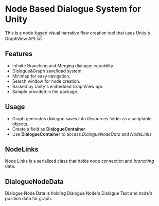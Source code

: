 # Node Based Dialogue System for Unity

This is a node-based visual narrative flow creation tool that uses Unity's GraphView API.
![](https://i.ibb.co/JngH8yr/header.png)

## Features
- Infinite Branching and Merging dialogue capability.
- Dialogue&Graph save/load system.
- Minimap for easy navigation.
- Search window for node creation.
- Backed by Unity's embedded GraphView api.
- Sample provided in the package.

## Usage
- Graph generates dialogue saves into _Resources_ folder as a scriptable objects.
- Create a field as **DialogueContainer**
- Use **DialogueContainer** to access _DialogueNodeData_ and _NodeLinks_

## NodeLinks
Node Links is a serialized class that holds node connection and *branching* data.

## DialogueNodeData
Dialogue Node Data is holding Dialogue Node's Dialogue Text and node's position data for graph.
